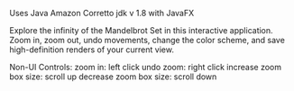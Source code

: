 Uses Java Amazon Corretto jdk v 1.8 with JavaFX

Explore the infinity of the Mandelbrot Set in this interactive application. Zoom in, zoom out, undo movements, change the color scheme, and save high-definition renders of your current view.

Non-UI Controls:
zoom in: left click
undo zoom: right click
increase zoom box size: scroll up
decrease zoom box size: scroll down
